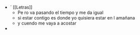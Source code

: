 - ´ [[Letras]]
	- Pe ro va pasando el tiempo y me da igual
	- si estar contigo es donde yo quisiera estar en l amañana
	- y cuendo me vaya a acostar
-